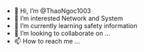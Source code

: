 - 👋 Hi, I’m @ThaoNgoc1003
- 👀 I’m interested Network and System
- 🌱 I’m currently learning safety information
- 💞️ I’m looking to collaborate on ...
- 📫 How to reach me ...

<!---
ThaoNgoc1003/ThaoNgoc1003 is a ✨ special ✨ repository because its `README.md` (this file) appears on your GitHub profile.
You can click the Preview link to take a look at your changes.
--->
